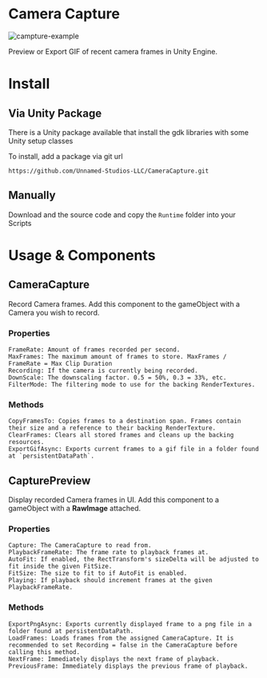 # Camera Capture

![campture-example](.repo/example.gif)

Preview or Export GIF of recent camera frames in Unity Engine. 

# Install

## Via Unity Package

There is a Unity package available that install the gdk libraries with some Unity setup classes

To install, add a package via git url
```
https://github.com/Unnamed-Studios-LLC/CameraCapture.git
```

## Manually

Download and the source code and copy the `Runtime` folder into your Scripts

# Usage & Components

## CameraCapture
Record Camera frames. Add this component to the gameObject with a Camera you wish to record.

### Properties
```
FrameRate: Amount of frames recorded per second.
MaxFrames: The maximum amount of frames to store. MaxFrames / FrameRate = Max Clip Duration
Recording: If the camera is currently being recorded.
DownScale: The downscaling factor. 0.5 = 50%, 0.3 = 33%, etc.
FilterMode: The filtering mode to use for the backing RenderTextures.
```

### Methods
```
CopyFramesTo: Copies frames to a destination span. Frames contain their size and a reference to their backing RenderTexture.
ClearFrames: Clears all stored frames and cleans up the backing resources.
ExportGifAsync: Exports current frames to a gif file in a folder found at `persistentDataPath`.
```

## CapturePreview
Display recorded Camera frames in UI. Add this component to a gameObject with a **RawImage** attached.

### Properties
```
Capture: The CameraCapture to read from.
PlaybackFrameRate: The frame rate to playback frames at.
AutoFit: If enabled, the RectTransform's sizeDelta will be adjusted to fit inside the given FitSize.
FitSize: The size to fit to if AutoFit is enabled.
Playing: If playback should increment frames at the given PlaybackFrameRate.
```

### Methods
```
ExportPngAsync: Exports currently displayed frame to a png file in a folder found at persistentDataPath.
LoadFrames: Loads frames from the assigned CameraCapture. It is recommended to set Recording = false in the CameraCapture before calling this method.
NextFrame: Immediately displays the next frame of playback.
PreviousFrame: Immediately displays the previous frame of playback.
```